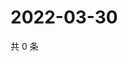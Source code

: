 # 2022-03-30

共 0 条

<!-- BEGIN WEIBO -->
<!-- 最后更新时间 Wed Mar 30 2022 13:00:42 GMT+0800 (China Standard Time) -->

<!-- END WEIBO -->

